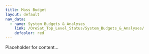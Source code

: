 ```yaml
---
title: Mass Budget
layout: default
nav_data:
  - name: System Budgets & Analyses
    link: /OreSat_Top_Level_Status/System_Budgets_&_Analyses/
    defcolor: red
---
```



Placeholder for content...
